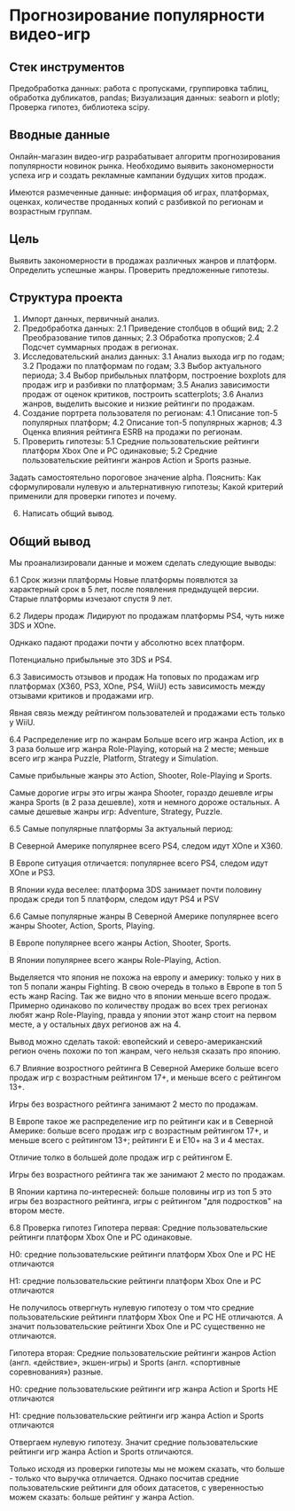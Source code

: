 # **Прогнозирование популярности видео-игр**
## Стек инструментов
Предобработка данных: работа с пропусками, группировка таблиц, обработка дубликатов, pandas;
Визуализация данных: seaborn и plotly;
Проверка гипотез, библиотека scipy.

## Вводные данные
Онлайн-магазин видео-игр разрабатывает алгоритм прогнозирования популярности новинок рынка. 
Необходимо выявить закономерности успеха игр и создать рекламные кампании будущих хитов продаж.

Имеются размеченные данные: информация об играх, платформах, оценках, количестве проданных копий с разбивкой по регионам и возрастным группам.

## Цель
Выявить закономерности в продажах различных жанров и платформ. Определить успешные жанры. Проверить предложенные гипотезы.


## Структура проекта
1. Импорт данных, первичный анализ.
2. Предобработка данных:
    2.1 Приведение столбцов в общий вид;
    2.2 Преобразование типов данных;
    2.3 Обработка пропусков;
    2.4 Подсчет суммарных продаж в регионах.
3. Исследовательский анализ данных:
  3.1 Анализ выхода игр по годам;
  3.2 Продажи по платформам по годам;
  3.3 Выбор актуального периода;
  3.4 Выбор прибыльных платформ, построение boxplots для продаж игр и разбивки по платформам;
  3.5 Анализ зависимости продаж от оценок критиков, построить scatterplots;
  3.6 Анализ жанров, выделить высокие и низкие рейтинги по продажам.
4. Создание портрета пользователя по регионам:
  4.1 Описание топ-5 популярных платформ;
  4.2 Описание топ-5 популярных жарнов;
  4.3 Оценка влияния рейтинга ESRB на продажи по регионам.
5. Проверить гипотезы:
  5.1 Средние пользовательские рейтинги платформ Xbox One и PC одинаковые;
  5.2 Средние пользовательские рейтинги жанров Action и Sports разные.
  
Задать самостоятельно пороговое значение alpha.
Пояснить:
Как сформулировали нулевую и альтернативную гипотезы;
Какой критерий применили для проверки гипотез и почему.
  
6. Написать общий вывод.


## Общий вывод

Мы проанализировали данные и можем сделать следующие выводы:

6.1  Срок жизни платформы
Новые платформы появлются за характерный срок в 5 лет, после появления предыдущей версии. Старые платформы изчезают спустя 9 лет.

6.2  Лидеры продаж
Лидируют по продажам платформы PS4, чуть ниже 3DS и XOne.

Однкако падают продажи почти у абсолютно всех платформ.

Потенциально прибыльные это 3DS и PS4.

6.3  Зависимость отзывов и продаж
На топовых по продажам игр платформах (X360, PS3, XOne, PS4, WiiU) есть зависимость между отзывами критиков и продажами игр.

Явная связь между рейтингом пользователей и продажами есть только у WiiU.

6.4  Распределение игр по жанрам
Больше всего игр жанра Action, их в 3 раза больше игр жанра Role-Playing, который на 2 месте; меньше всего игр жанра Puzzle, Platform, Strategy и Simulation.

Самые прибыльные жанры это Action, Shooter, Role-Playing и Sports.

Самые дорогие игры это игры жанра Shooter, гораздо дешевле игры жанра Sports (в 2 раза дешевле), хотя и немного дороже остальных. А самые дешевые жанры игр: Adventure, Strategy, Puzzle.

6.5  Самые популярные платформы
За актуальный период:

В Северной Америке популярнее всего PS4, следом идут XOne и X360.

В Европе ситуация отличается: популярнее всего PS4, следом идут XOne и PS3.

В Японии куда веселее: платформа 3DS занимает почти половину продаж среди топ 5 платформ, следом идут PS4 и PSV

6.6  Самые популярные жанры
В Северной Америке популярнее всего жанры Shooter, Action, Sports, Playing.

В Европе популярнее всего жанры Action, Shooter, Sports.

В Японии популярнее всего жанры Role-Playing, Action.

Выделяется что япония не похожа на европу и америку: только у них в топ 5 попали жанры Fighting. В свою очередь в только в Европе в топ 5 есть жанр Racing. Так же видно что в японии меньше всего продаж. Примерно одинаково по количеству продаж во всех трех регионах любят жанр Role-Playing, правда у японии этот жанр стоит на первом месте, а у остальных двух регионов аж на 4.

Вывод можно сделать такой: евопейский и северо-американский регион очень похожи по топ жанрам, чего нельзя сказать про японию.

6.7  Влияние возростного рейтинга
В Северной Америке больше всего продаж игр с возрастным рейтингом 17+, и меньше всего с рейтингом 13+.

Игры без возрастного рейтинга занимают 2 место по продажам.

В Европе такое же распределение игр по рейтинги как и в Северной Америке: больше всего продаж игр с возрастным рейтингом 17+, и меньше всего с рейтингом 13+; рейтинги Е и Е10+ на 3 и 4 местах.

Отличие толко в большей доле продаж игр с рейтингом Е.

Игры без возрастного рейтинга так же занимают 2 место по продажам.

В Японии картина по-интересней: больше половины игр из топ 5 это игры без возрастного рейтинга, игры с рейтингом "для подростков" на втором месте.

6.8  Проверка гипотез
Гипотера первая: Средние пользовательские рейтинги платформ Xbox One и PC одинаковые.

H0: cредние пользовательские рейтинги платформ Xbox One и PC НЕ отличаются

H1: средние пользовательские рейтинги платформ Xbox One и PC отличаются

Не получилось отвергнуть нулевую гипотезу о том что cредние пользовательские рейтинги платформ Xbox One и PC НЕ отличаются. А значит пользовательские рейтинги Xbox One и PC существенно не отличаются.

Гипотера вторая: Средние пользовательские рейтинги жанров Action (англ. «действие», экшен-игры) и Sports (англ. «спортивные соревнования») разные.

H0: cредние пользовательские рейтинги игр жанра Action и Sports НЕ отличаются

H1: средние пользовательские рейтинги игр жанра Action и Sports отличаются

Отвергаем нулевую гипотезу. Значит средние пользовательские рейтинги игр жанра Action и Sports отличаются.

Только исходя из проверки гипотезы мы не можем сказать, что больше - только что выручка отличается. Однако посчитав средние пользовательские рейтинги для обоих датасетов, с уверенностью можем сказать: больше рейтинг у жанра Action.
